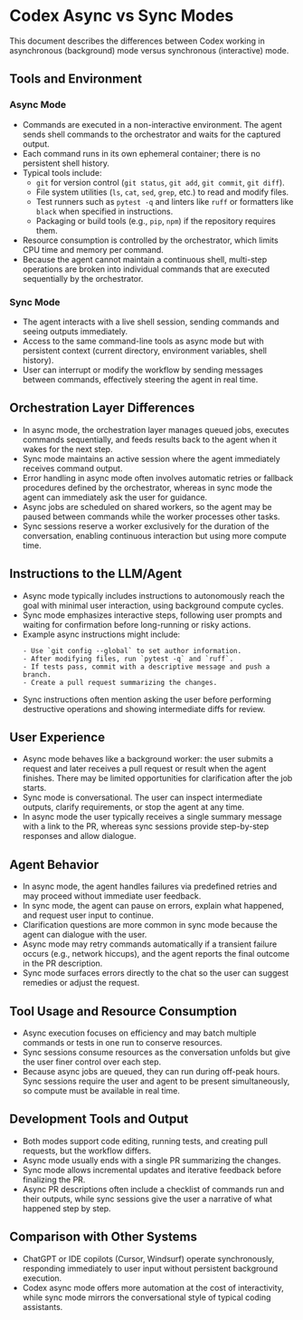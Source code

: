 # Codex Async vs Sync Modes

This document describes the differences between Codex working in asynchronous (background) mode versus synchronous (interactive) mode.

## Tools and Environment

### Async Mode
- Commands are executed in a non-interactive environment. The agent sends shell commands to the orchestrator and waits for the captured output.
- Each command runs in its own ephemeral container; there is no persistent shell history.
- Typical tools include:
  - `git` for version control (`git status`, `git add`, `git commit`, `git diff`).
  - File system utilities (`ls`, `cat`, `sed`, `grep`, etc.) to read and modify files.
  - Test runners such as `pytest -q` and linters like `ruff` or formatters like `black` when specified in instructions.
  - Packaging or build tools (e.g., `pip`, `npm`) if the repository requires them.
- Resource consumption is controlled by the orchestrator, which limits CPU time and memory per command.
- Because the agent cannot maintain a continuous shell, multi-step operations are broken into individual commands that are executed sequentially by the orchestrator.

### Sync Mode
- The agent interacts with a live shell session, sending commands and seeing outputs immediately.
- Access to the same command-line tools as async mode but with persistent context (current directory, environment variables, shell history).
- User can interrupt or modify the workflow by sending messages between commands, effectively steering the agent in real time.

## Orchestration Layer Differences

- In async mode, the orchestration layer manages queued jobs, executes commands sequentially, and feeds results back to the agent when it wakes for the next step.
- Sync mode maintains an active session where the agent immediately receives command output.
- Error handling in async mode often involves automatic retries or fallback procedures defined by the orchestrator, whereas in sync mode the agent can immediately ask the user for guidance.
- Async jobs are scheduled on shared workers, so the agent may be paused between commands while the worker processes other tasks.
- Sync sessions reserve a worker exclusively for the duration of the conversation, enabling continuous interaction but using more compute time.

## Instructions to the LLM/Agent

- Async mode typically includes instructions to autonomously reach the goal with minimal user interaction, using background compute cycles.
- Sync mode emphasizes interactive steps, following user prompts and waiting for confirmation before long-running or risky actions.
- Example async instructions might include:
  ```
  - Use `git config --global` to set author information.
  - After modifying files, run `pytest -q` and `ruff`.
  - If tests pass, commit with a descriptive message and push a branch.
  - Create a pull request summarizing the changes.
  ```
- Sync instructions often mention asking the user before performing destructive operations and showing intermediate diffs for review.

## User Experience

- Async mode behaves like a background worker: the user submits a request and later receives a pull request or result when the agent finishes. There may be limited opportunities for clarification after the job starts.
- Sync mode is conversational. The user can inspect intermediate outputs, clarify requirements, or stop the agent at any time.
- In async mode the user typically receives a single summary message with a link to the PR, whereas sync sessions provide step-by-step responses and allow dialogue.

## Agent Behavior

- In async mode, the agent handles failures via predefined retries and may proceed without immediate user feedback.
- In sync mode, the agent can pause on errors, explain what happened, and request user input to continue.
- Clarification questions are more common in sync mode because the agent can dialogue with the user.
- Async mode may retry commands automatically if a transient failure occurs (e.g., network hiccups), and the agent reports the final outcome in the PR description.
- Sync mode surfaces errors directly to the chat so the user can suggest remedies or adjust the request.

## Tool Usage and Resource Consumption

- Async execution focuses on efficiency and may batch multiple commands or tests in one run to conserve resources.
- Sync sessions consume resources as the conversation unfolds but give the user finer control over each step.
- Because async jobs are queued, they can run during off-peak hours. Sync sessions require the user and agent to be present simultaneously, so compute must be available in real time.

## Development Tools and Output

- Both modes support code editing, running tests, and creating pull requests, but the workflow differs.
- Async mode usually ends with a single PR summarizing the changes.
- Sync mode allows incremental updates and iterative feedback before finalizing the PR.
- Async PR descriptions often include a checklist of commands run and their outputs, while sync sessions give the user a narrative of what happened step by step.

## Comparison with Other Systems

- ChatGPT or IDE copilots (Cursor, Windsurf) operate synchronously, responding immediately to user input without persistent background execution.
- Codex async mode offers more automation at the cost of interactivity, while sync mode mirrors the conversational style of typical coding assistants.

